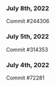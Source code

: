 ### July 8th, 2022

Commit #244306

### July 5th, 2022

Commit #314353


### July 4th, 2022

Commit #72281
